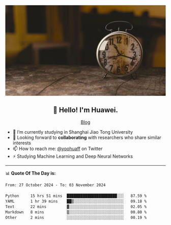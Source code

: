 <div align="center">
  <a href="https://github.com/JHW5981">
    <img src="./assets/background.jpg">
  </a>
</div>

<h2 align="center">👋 Hello! I'm Huawei.</h2>
<p align="center">
  <a href="https://blog.csdn.net/Edward__J?spm=1000.2115.3001.5343">Blog</a>
</p>


- 🔭 I’m currently studying in Shanghai Jiao Tong University
- 💬 Looking forward to **collaborating** with researchers who share similar interests
- 📫 How to reach me: [@yoohuaff](https://twitter.com/yoohuaff) on Twitter
- ⚡ Studying Machine Learning and Deep Neural Networks

-------
📊 **Quote Of The Day is:**
<!--START_SECTION:waka-->

```txt
From: 27 October 2024 - To: 03 November 2024

Python     15 hrs 51 mins  ██████████████████████░░░   87.59 %
YAML       1 hr 39 mins    ██▒░░░░░░░░░░░░░░░░░░░░░░   09.18 %
Text       22 mins         ▓░░░░░░░░░░░░░░░░░░░░░░░░   02.05 %
Markdown   8 mins          ▒░░░░░░░░░░░░░░░░░░░░░░░░   00.80 %
Other      2 mins          ░░░░░░░░░░░░░░░░░░░░░░░░░   00.19 %
```

<!--END_SECTION:waka-->
